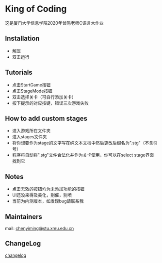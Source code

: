 # King of Coding
这是厦门大学信息学院2020年曾鸣老师C语言大作业

## Installation

- 解压
- 双击运行

## Tutorials

- 点击StartGame按钮
- 点击StageMode按钮
- 双击选择关卡（可自行添加关卡）
- 按下提示的对应按键，错误三次游戏失败

## How to add custom stages

- 进入游戏所在文件夹
- 进入stages文件夹
- 将你想要作为stage的文字写在纯文本文档中然后更改后缀名为".stg"（不含引号）
- 程序将自动将".stg"文件合法化并作为关卡使用，你可以在select stage界面找到它

## Notes

- 点击无效的按钮均为未添加功能的按钮
- UI还没来得及美化，别催，别喷
- 当前为内测版本，如发现bug请联系我

## Maintainers

mail: chenyiming@stu.xmu.edu.cn

## ChangeLog

[changelog](./changelog.md)